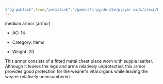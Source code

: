 ```yaml
---
{"dg-publish":true,"permalink":"/games/ttrpg/dn-d5e/player-aids/items/breastplate/","tags":["TTRPG/DND/5e","warding"]}
---
```



medium armor (armor)

- AC: 14
- Category: Items

- Weight: 20

This armor consists of a fitted metal chest piece worn with supple leather. Although it leaves the legs and arms relatively unprotected, this armor provides good protection for the wearer's vital organs while leaving the wearer relatively unencumbered.
